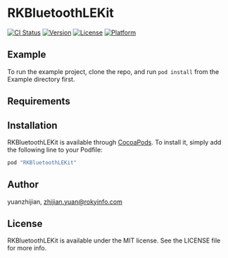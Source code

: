 # RKBluetoothLEKit

[![CI Status](http://img.shields.io/travis/yuanzhijian/RKBluetoothLEKit.svg?style=flat)](https://travis-ci.org/yuanzhijian/RKBluetoothLEKit)
[![Version](https://img.shields.io/cocoapods/v/RKBluetoothLEKit.svg?style=flat)](http://cocoapods.org/pods/RKBluetoothLEKit)
[![License](https://img.shields.io/cocoapods/l/RKBluetoothLEKit.svg?style=flat)](http://cocoapods.org/pods/RKBluetoothLEKit)
[![Platform](https://img.shields.io/cocoapods/p/RKBluetoothLEKit.svg?style=flat)](http://cocoapods.org/pods/RKBluetoothLEKit)

## Example

To run the example project, clone the repo, and run `pod install` from the Example directory first.

## Requirements

## Installation

RKBluetoothLEKit is available through [CocoaPods](http://cocoapods.org). To install
it, simply add the following line to your Podfile:

```ruby
pod "RKBluetoothLEKit"
```

## Author

yuanzhijian, zhijian.yuan@rokyinfo.com

## License

RKBluetoothLEKit is available under the MIT license. See the LICENSE file for more info.
